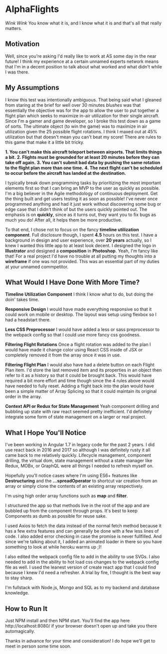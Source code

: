 # AlphaFlights
*Wink* *Wink* You know what it is, and I know what it is and that's all that really matters.

## Motivation
Well, since you're asking I'd really like to work at AS some day in the near future! I think my experience at a certain unnamed experts network means that I'm in a decent position to talk about what worked and what didn't while I was there.

## My Assumptions
I know this test was intentionally ambiguous. That being said what I gleaned from staring at the brief for well over 30 minutes *blushes* was that essentially the objective was for the app to allow the user to put together a flight plan which seeks to maximize in-air utilization for their single aircraft. Since I'm a gamer and game developer, so I broke this test down as a game of sorts. The ultimate object (to win the game) was to maximize in air utilization given the 25 possible flight rotations. I think I maxed out at 45% utilization but that doesn't mean you can't beat my score! There are rules to this game that make it a little bit tricky. 

**1. You can't make this aircraft teleport between airports. That limits things a bit.**
**2. Flights must be grounded for at least 20 minutes before they can take off again.** 
**3. You can't submit bad data by pushing the same rotation to the flight plan more than one time.**
**4. The next flight can't be scheduled to occur before the aircraft has landed at the destination.**

I typically break down programming tasks by prioritizing the most important elements first so that I can bring an MVP to the user as quickly as possible. I'm a big believer in the Agile methodology of continuous deployment. Get the thing built and get users testing it as soon as possible! I've never once programmed anything and had it just work without discovering some bug or edge case that I didn't think of but the users quickly pointed out. The emphasis is on **quickly**, since as it turns out, they want you to fix bugs as much you do! After all, it helps them be more productive.

To that end, I chose not to focus on the fancy **timeline utilization component**. Full disclosure though, I spent **4.5** hours on this test. I have a background in design and user experience, over **20 years** actually, so I knew I wanted this little app to at least look decent. I designed the logo in **Illustrator** and designed a **composition** in **Photoshop**. Yeah, I'm fancy like that! For a real project I'd have no trouble at all putting my thoughts into a **wireframe** if one was not provided. This was an essential part of my duties at your unnamed commpetitor. 

## What Would I Have Done With More Time?

**Timeline Utilization Component**
I think I know what to do, but doing the doin' takes time. 

**Responsive Design**
I would have made everything responsive so that it could work on mobile or desktop. The layout was setup using flexbox so I had a headstart there.

**Less CSS Preprocessor**
I would have added a less or sass preprocessor to the webpack config so that I could use more fancy css goodness.

**Filtering Flight Rotations**
Once a flight rotation was added to the plan I would have made it change color using React CSS inside of JSX or completely removed it from the array once it was in use.

**Filtering Flight Plan**
I would also have had a delete button on each Flight Plan item. I'd store the last removed item and its properties in an object then refer to it as a history so that it could be brought back. This would have required a bit more effort and time though since the 4 rules above would have needed to fully reset. Adding a flight back into the plan would have been a simple matter of Array Splicing so that it could maintain its original order in the array.

**Context API or Redux for State Management**
Yeah component drilling and bubbling up state with raw react seemed pretty inefficient. I'd definitely integrate some form of state management on a larger or real project.

## What I Hope You'll Notice 
I've been working in Angular 1.7 in legacy code for the past 2 years. I did use react back in 2016 and 2017 so although I was definitely rusty it all came back to me relatively quickly. Lifecycle management, component drilling, the virtual dom, state management without a state manager like Redux, MOBx, or GraphQL were all things I needed to refresh myself on.

Hopefully you'll notice cases where I'm using ES6+ features like **Destructuring** and the **...spreadOperator** to shortcut var creation from an array or simply clone the contents of an existing array respectively.

I'm using high order array functions such as **map** and **filter**. 

I structured the app so that methods live in the root of the app and are bubbled up from the component through props. It's best to keep Components as dumb as possible for reuse sake. 

I used Axios to fetch the data instead of the normal fetch method because it has a few extra features and can generally be done with a few less lines of code. I also added error checking in case the promise is never fullfilled. And since we're talking about it, I added an animated loader in there so you have something to look at while heroku warms up ;)!

I also edited the webpack config file to add in the ability to use SVGs. I also needed to add in the ability to hot load css changes to the webpack config file as well. I used the leanest version of create react app that I could find because I knew I'd need a refresher. A trial by fire, I thought is the best way to stay sharp.

I'm fullstack with Node.js, Mongo and SQL as to my backend and database knowledge.

## How to Run It
Just NPM install and then NPM start. You'll find the app here http://localhost:8080/ if your browser doesn't open up and take you there automagically.

Thanks in advance for your time and consideration! I do hope we'll get to meet in person some time soon.











